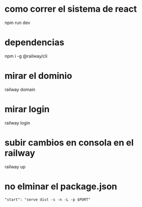 # como correr el sistema de react 
 npm run dev
# dependencias
npm i -g @railway/cli 
# mirar el dominio 

railway domain 

# mirar login 

railway login

# subir cambios en consola en el railway

railway up

# no elminar el package.json 

    "start": "serve dist -s -n -L -p $PORT"
    
